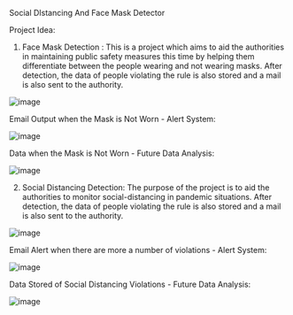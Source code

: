 Social DIstancing And Face Mask Detector


Project Idea: 

1) Face Mask Detection : This is a project which aims to aid the authorities in maintaining public safety measures this time by helping them differentiate between the people wearing and not wearing masks. After detection, the data of people violating the rule is also stored and a mail is also sent to the authority. 

![image](https://user-images.githubusercontent.com/99080306/212806530-674b4435-d898-4a45-969c-bec5ee4027be.png)


Email Output when the Mask is Not Worn - Alert System:

![image](https://user-images.githubusercontent.com/99080306/212806581-c043b515-616c-4306-810c-89c103980f9c.png)

Data when the Mask is Not Worn - Future Data Analysis:

![image](https://user-images.githubusercontent.com/99080306/212806667-9b90e1f3-309d-4ab3-bd31-3aa22f0662a4.png)

 
2) Social Distancing Detection: The purpose of the project is to aid the authorities to monitor social-distancing in pandemic situations. After detection, the data of people violating the rule is also stored and a mail is also sent to the authority. 


![image](https://user-images.githubusercontent.com/99080306/212806694-a267fcb6-1e61-45e1-a09f-889892aab7ff.png)

Email Alert when there are more a number of violations - Alert System:

![image](https://user-images.githubusercontent.com/99080306/212806736-cc9f7cb4-0942-464c-a948-badc1882b0b9.png)


Data Stored of Social Distancing Violations - Future Data Analysis:

![image](https://user-images.githubusercontent.com/99080306/212806790-05d7d8dd-b401-4afe-8dcf-f3f4c56582f3.png)






